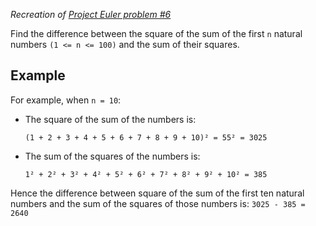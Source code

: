 *Recreation of [Project Euler problem #6](https://projecteuler.net/problem=6)*

Find the difference between the square of the sum of the first `n` natural numbers `(1 <= n <= 100)` and the sum of their squares.

## Example
For example, when `n = 10`:

* The square of the sum of the numbers is:

      (1 + 2 + 3 + 4 + 5 + 6 + 7 + 8 + 9 + 10)² = 55² = 3025


* The sum of the squares of the numbers is:

      1² + 2² + 3² + 4² + 5² + 6² + 7² + 8² + 9² + 10² = 385

Hence the difference between square of the sum of the first ten natural numbers and the sum of the squares of those numbers is: `3025 - 385 = 2640`
